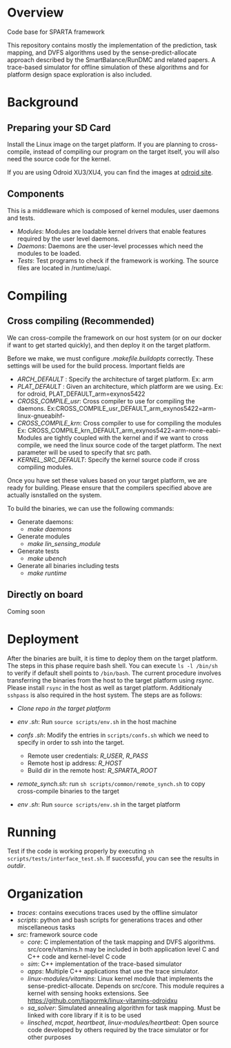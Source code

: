 # Overview
Code base for SPARTA framework

This repository contains mostly the implementation of the prediction, task mapping, and DVFS algorithms used by the sense-predict-allocate approach described by the SmartBalance/RunDMC and related papers. A trace-based simulator for offline simulation of these algorithms and for platform design space exploration is also included. 

# Background
## Preparing your SD Card
 Install the Linux image on the target platform.
 If you are planning to cross-compile, instead of compiling our program on the target itself, you will also need the source code for the kernel.

If you are using Odroid XU3/XU4, you can find the images at [odroid site](https://wiki.odroid.com/odroid-xu4/os_images/linux/ubuntu/ubuntu).

## Components
This is a middleware which is composed of kernel modules, user daemons and tests. 
* *Modules*: Modules are loadable kernel drivers that enable features required by the user level daemons.
* *Daemons*: Daemons are the user-level processes which need the modules to be loaded.
* *Tests*: Test programs to check if the framework is working. The source files are located in /runtime/uapi.

# Compiling
## Cross compiling (Recommended)
We can cross-compile the framework on our host system (or on our docker if want to get started quickly), and then deploy it on the target platform.

Before we make, we must configure *.makefile.buildopts* correctly. These settings will be used for the build process. Important fields are 
* *ARCH_DEFAULT* : Specify the architecture of target platform. Ex: arm
* *PLAT_DEFAULT* : Given an architecture, which platform are we using. 
Ex: for odroid, PLAT_DEFAULT_arm=exynos5422
* *CROSS_COMPILE_usr*: Cross compiler to use for compiling the daemons. Ex:CROSS_COMPILE_usr_DEFAULT_arm_exynos5422=arm-linux-gnueabihf-
* *CROSS_COMPILE_krn*: Cross compiler to use for compiling the modules
Ex: CROSS_COMPILE_krn_DEFAULT_arm_exynos5422=arm-none-eabi-<br>
Modules are tightly coupled with the kernel and if we want to cross compile, we need the linux source code of the target platform. The next parameter will be used to specify that src path.
* *KERNEL_SRC_DEFAULT*: Specify the kernel source code if cross compiling modules.

Once you have set these values based on your target platform, we are ready for building. Please ensure that the compilers specified above are actually isnstalled on the system.

To build the binaries, we can use the following commands:
* Generate daemons: 
  * *make daemons*
* Generate modules
  * *make lin_sensing_module*
* Generate tests
  * *make ubench*
* Generate all binaries including tests
  * *make runtime*

## Directly on board
  Coming soon

# Deployment
After the binaries are built, it is time to deploy them on the target platform.
The steps in this phase require bash shell. You can execute `ls -l /bin/sh` to verify if default shell points to `/bin/bash`. The current procedure involves transferring the binaries from the host to the target platform using *rsync*. Please install `rsync` in the host as well as target platform. Additionaly `sshpass` is also required in the host system.
The steps are as follows:
* *Clone repo in the target platform*
* *env .sh*: Run `source scripts/env.sh` in the host machine
* *confs .sh*: Modify the entries in `scripts/confs.sh` which we need to specify in order to ssh into the target. 

  * Remote user credentials: *R_USER*, *R_PASS*
  * Remote host ip address: *R_HOST*
  * Build dir in the remote host: *R_SPARTA_ROOT*
  
* *remote_synch.sh*: run `sh scripts/common/remote_synch.sh` to copy cross-compile binaries to the target
* *env .sh*: Run `source scripts/env.sh` in the target platform

# Running
Test if the code is working properly by executing `sh scripts/tests/interface_test.sh`. If successful, you can see the results in *outdir*.

# Organization

* *traces*: contains executions traces used by the offline simulator
* *scripts*: python and bash scripts for generations traces and other miscellaneous tasks
* *src*: framework source code
  * *core*: C implementation of the task mapping and DVFS algorithms. src/core/vitamins.h may be included in both application level C and C++ code and kernel-level C code
  * *sim*: C++ implementation of the trace-based simulator
  * *apps*: Multiple C++ applications that use the trace simulator.
  * *linux-modules/vitamins*: Linux kernel module that implements the sense-predict-allocate. Depends on src/core. This module requires a kernel with sensing hooks extensions. See https://github.com/tiagormk/linux-vitamins-odroidxu
  * *sa_solver*: Simulated annealing algorithm for task mapping. Must be linked with core library if it is to be used
  * *linsched*, *mcpat*, *heartbeat*, *linux-modules/heartbeat*: Open source code developed by others required by the trace simulator or for other purposes
    
